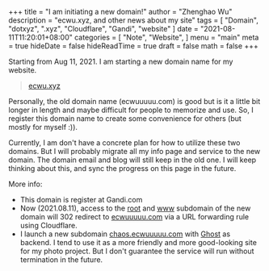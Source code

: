 +++
title = "I am initiating a new domain!"
author = "Zhenghao Wu"
description = "ecwu.xyz, and other news about my site"
tags = [
    "Domain",
    "dotxyz",
    ".xyz",
    "Cloudflare",
    "Gandi",
    "website"
]
date = "2021-08-11T11:20:01+08:00"
categories = [
    "Note",
    "Website",
]
menu = "main"
meta = true
hideDate = false
hideReadTime = true
draft = false
math = false
+++

Starting from Aug 11, 2021. I am starting a new domain name for my website.

> [ecwu.xyz](ecwu.xyz)

Personally, the old domain name (ecwuuuuu.com) is good but is it a little bit longer in length and maybe difficult for people to memorize and use. So, I register this domain name to create some convenience for others (but mostly for myself :)).

Currently, I am don't have a concrete plan for how to utilize these two domains. But I will probably migrate all my info page and service to the new domain. The domain email and blog will still keep in the old one. I will keep thinking about this, and sync the progress on this page in the future.

More info:
- This domain is register at Gandi.com
- Now (2021.08.11), access to the [root](ecwu.xyz) and [www](www.ecwu.xyz) subdomain of the new domain will 302 redirect to [ecwuuuuu.com](ecwuuuuu.com) via a URL forwarding rule using Cloudflare.
- I launch a new subdomain [chaos.ecwuuuuu.com](chaos.ecwuuuuu.com) with [Ghost](https://github.com/TryGhost/Ghost) as backend. I tend to use it as a more friendly and more good-looking site for my photo project. But I don't guarantee the service will run without termination in the future.

